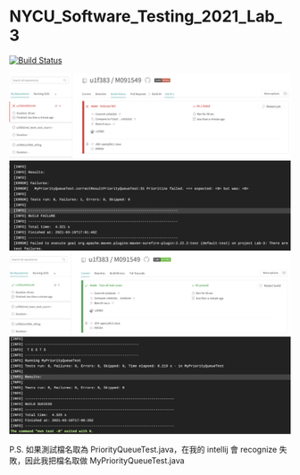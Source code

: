# NYCU_Software_Testing_2021_Lab_3

[![Build Status](https://travis-ci.com/u1f383/M091549.svg?branch=main)](https://travis-ci.com/u1f383/M091549)

![](fail1.png)
![](fail2.png)
![](success1.png)
![](success2.png)

P.S. 如果測試檔名取為 PriorityQueueTest.java，在我的 intellij 會 recognize 失敗，因此我把檔名取做 MyPriorityQueueTest.java
